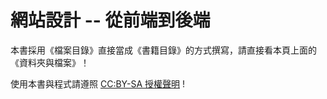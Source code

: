 # 網站設計 -- 從前端到後端

本書採用《檔案目錄》直接當成《書籍目錄》的方式撰寫，請直接看本頁上面的《資料夾與檔案》！

使用本書與程式請遵照 [CC:BY-SA 授權聲明](LICENSE.md) !
